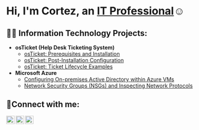 <h1>Hi, I'm Cortez, an <a href="https://linkedin.com/in/Cortezrios">IT Professional</a>☺</h1>

<h2>👨‍💻 Information Technology Projects:</h2>

- <b>osTicket (Help Desk Ticketing System)</b>
  - [osTicket: Prerequisites and Installation](https://github.com/tezranitup/osticket-prereqs)
  - [osTicket: Post-Installation Configuration](https://github.com/tezranitup/post-install-config)
  - [osTicket: Ticket Lifecycle Examples](https://github.com/tezranitup/ticket-lifecycle)
- <b>Microsoft Azure</b>
  - [Configuring On-premises Active Directory within Azure VMs](https://github.com/tezranitup/configure-ad)
  - [Network Security Groups (NSGs) and Inspecting Network Protocols](https://github.com/tezranitup/azure-network-protocols)

<h2>🤳Connect with me:</h2>

[<img align="left" alt="Cortez | Twitter" width="22px" src="https://cdn.jsdelivr.net/npm/simple-icons@v3/icons/twitter.svg" />][twitter]
[<img align="left" alt="Cortez | LinkedIn" width="22px" src="https://cdn.jsdelivr.net/npm/simple-icons@v3/icons/linkedin.svg" />][linkedin]
[<img align="left" alt="Cortez | Instagram" width="22px" src="https://cdn.jsdelivr.net/npm/simple-icons@v3/icons/instagram.svg" />][instagram]

[twitter]: https://twitter.com/Cortez
[instagram]: https://www.instagram.com/blueface.tez
[linkedin]: https://linkedin.com/in/Cortezrios
